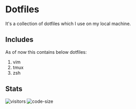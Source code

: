 # Dotfiles
It's a collection of dotfiles which I use on my local machine. 

## Includes
As of now this contains below dotfiles:

1. vim
2. tmux
3. zsh

## Stats
![visitors](https://visitor-badge.glitch.me/badge?page_id=jayeshathila.dotfiles)	![code-size](https://img.shields.io/github/languages/code-size/jayeshathila/dotfiles)